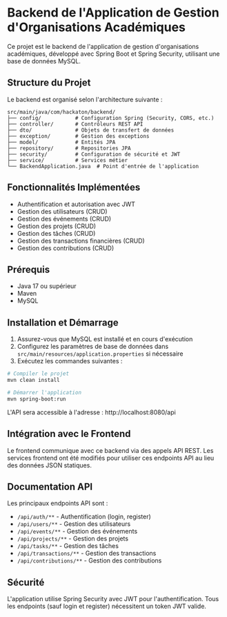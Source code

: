 # Backend de l'Application de Gestion d'Organisations Académiques

Ce projet est le backend de l'application de gestion d'organisations académiques, développé avec Spring Boot et Spring Security, utilisant une base de données MySQL.

## Structure du Projet

Le backend est organisé selon l'architecture suivante :

```
src/main/java/com/hackaton/backend/
├── config/           # Configuration Spring (Security, CORS, etc.)
├── controller/       # Contrôleurs REST API
├── dto/              # Objets de transfert de données
├── exception/        # Gestion des exceptions
├── model/            # Entités JPA
├── repository/       # Repositories JPA
├── security/         # Configuration de sécurité et JWT
├── service/          # Services métier
└── BackendApplication.java  # Point d'entrée de l'application
```

## Fonctionnalités Implémentées

- Authentification et autorisation avec JWT
- Gestion des utilisateurs (CRUD)
- Gestion des événements (CRUD)
- Gestion des projets (CRUD)
- Gestion des tâches (CRUD)
- Gestion des transactions financières (CRUD)
- Gestion des contributions (CRUD)

## Prérequis

- Java 17 ou supérieur
- Maven
- MySQL

## Installation et Démarrage

1. Assurez-vous que MySQL est installé et en cours d'exécution
2. Configurez les paramètres de base de données dans `src/main/resources/application.properties` si nécessaire
3. Exécutez les commandes suivantes :

```bash
# Compiler le projet
mvn clean install

# Démarrer l'application
mvn spring-boot:run
```

L'API sera accessible à l'adresse : http://localhost:8080/api

## Intégration avec le Frontend

Le frontend communique avec ce backend via des appels API REST. Les services frontend ont été modifiés pour utiliser ces endpoints API au lieu des données JSON statiques.

## Documentation API

Les principaux endpoints API sont :

- `/api/auth/**` - Authentification (login, register)
- `/api/users/**` - Gestion des utilisateurs
- `/api/events/**` - Gestion des événements
- `/api/projects/**` - Gestion des projets
- `/api/tasks/**` - Gestion des tâches
- `/api/transactions/**` - Gestion des transactions
- `/api/contributions/**` - Gestion des contributions

## Sécurité

L'application utilise Spring Security avec JWT pour l'authentification. Tous les endpoints (sauf login et register) nécessitent un token JWT valide.